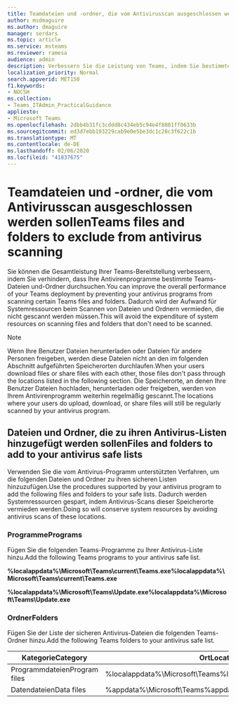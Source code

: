 ```yaml
---
title: Teamdateien und -ordner, die vom Antivirusscan ausgeschlossen werden sollen
author: msdmaguire
ms.author: dmaguire
manager: serdars
ms.topic: article
ms.service: msteams
ms.reviewer: ramesa
audience: admin
description: Verbessern Sie die Leistung von Teams, indem Sie bestimmte Dateien und Ordner aus dem normalen Virenscan ausschließen.
localization_priority: Normal
search.appverid: MET150
f1.keywords:
- NOCSH
ms.collection:
- Teams_ITAdmin_PracticalGuidance
appliesto:
- Microsoft Teams
ms.openlocfilehash: 2dbb4b31fc3cddd8c434eb5c94e4f8801ff0633b
ms.sourcegitcommit: ed3d7ebb193229cab9e0e5be3dc1c28c3f622c1b
ms.translationtype: MT
ms.contentlocale: de-DE
ms.lasthandoff: 02/06/2020
ms.locfileid: "41837675"
---
```

<a name="teams-files-and-folders-to-exclude-from-antivirus-scanning"></a><span data-ttu-id="5166c-103">Teamdateien und -ordner, die vom Antivirusscan ausgeschlossen werden sollen</span><span class="sxs-lookup"><span data-stu-id="5166c-103">Teams files and folders to exclude from antivirus scanning</span></span>
=================================

<span data-ttu-id="5166c-104">Sie können die Gesamtleistung Ihrer Teams-Bereitstellung verbessern, indem Sie verhindern, dass Ihre Antivirenprogramme bestimmte Teams-Dateien und-Ordner durchsuchen.</span><span class="sxs-lookup"><span data-stu-id="5166c-104">You can improve the overall performance of your Teams deployment by preventing your antivirus programs from scanning certain Teams files and folders.</span></span> <span data-ttu-id="5166c-105">Dadurch wird der Aufwand für Systemressourcen beim Scannen von Dateien und Ordnern vermieden, die nicht gescannt werden müssen.</span><span class="sxs-lookup"><span data-stu-id="5166c-105">This will avoid the expenditure of system resources on scanning files and folders that don't need to be scanned.</span></span>

> [!NOTE]
> <span data-ttu-id="5166c-106">Wenn Ihre Benutzer Dateien herunterladen oder Dateien für andere Personen freigeben, werden diese Dateien nicht an den im folgenden Abschnitt aufgeführten Speicherorten durchlaufen.</span><span class="sxs-lookup"><span data-stu-id="5166c-106">When your users download files or share files with each other, those files don't pass through the locations listed in the following section.</span></span> <span data-ttu-id="5166c-107">Die Speicherorte, an denen Ihre Benutzer Dateien hochladen, herunterladen oder freigeben, werden von Ihrem Antivirenprogramm weiterhin regelmäßig gescannt.</span><span class="sxs-lookup"><span data-stu-id="5166c-107">The locations where your users do upload, download, or share files will still be regularly scanned by your antivirus program.</span></span>

## <a name="files-and-folders-to-add-to-your-antivirus-safe-lists"></a><span data-ttu-id="5166c-108">Dateien und Ordner, die zu ihren Antivirus-Listen hinzugefügt werden sollen</span><span class="sxs-lookup"><span data-stu-id="5166c-108">Files and folders to add to your antivirus safe lists</span></span>

<span data-ttu-id="5166c-109">Verwenden Sie die vom Antivirus-Programm unterstützten Verfahren, um die folgenden Dateien und Ordner zu ihren sicheren Listen hinzuzufügen.</span><span class="sxs-lookup"><span data-stu-id="5166c-109">Use the procedures supported by your antivirus program to add the following files and folders to your safe lists.</span></span> <span data-ttu-id="5166c-110">Dadurch werden Systemressourcen gespart, indem Antivirus-Scans dieser Speicherorte vermieden werden.</span><span class="sxs-lookup"><span data-stu-id="5166c-110">Doing so will conserve system resources by avoiding antivirus scans of these locations.</span></span>

### <a name="programs"></a><span data-ttu-id="5166c-111">Programme</span><span class="sxs-lookup"><span data-stu-id="5166c-111">Programs</span></span>

<span data-ttu-id="5166c-112">Fügen Sie die folgenden Teams-Programme zu Ihrer Antivirus-Liste hinzu.</span><span class="sxs-lookup"><span data-stu-id="5166c-112">Add the following Teams programs to your antivirus safe list.</span></span>

<span data-ttu-id="5166c-113">**%localappdata%\Microsoft\Teams\current\Teams.exe**</span><span class="sxs-lookup"><span data-stu-id="5166c-113">**%localappdata%\Microsoft\Teams\current\Teams.exe**</span></span>

<span data-ttu-id="5166c-114">**%localappdata%\Microsoft\Teams\Update.exe**</span><span class="sxs-lookup"><span data-stu-id="5166c-114">**%localappdata%\Microsoft\Teams\Update.exe**</span></span>

### <a name="folders"></a><span data-ttu-id="5166c-115">Ordner</span><span class="sxs-lookup"><span data-stu-id="5166c-115">Folders</span></span>

<span data-ttu-id="5166c-116">Fügen Sie der Liste der sicheren Antivirus-Dateien die folgenden Teams-Ordner hinzu.</span><span class="sxs-lookup"><span data-stu-id="5166c-116">Add the following Teams folders to your antivirus safe list.</span></span>

|<span data-ttu-id="5166c-117">Kategorie</span><span class="sxs-lookup"><span data-stu-id="5166c-117">Category</span></span>  |<span data-ttu-id="5166c-118">Ort</span><span class="sxs-lookup"><span data-stu-id="5166c-118">Location</span></span>  |
|---------|---------|
|<span data-ttu-id="5166c-119">Programmdateien</span><span class="sxs-lookup"><span data-stu-id="5166c-119">Program files</span></span>  |<span data-ttu-id="5166c-120">%localappdata%\Microsoft\Teams</span><span class="sxs-lookup"><span data-stu-id="5166c-120">%localappdata%\Microsoft\Teams</span></span>|
|<span data-ttu-id="5166c-121">Datendateien</span><span class="sxs-lookup"><span data-stu-id="5166c-121">Data files</span></span>     |<span data-ttu-id="5166c-122">%appdata%\Microsoft\Teams</span><span class="sxs-lookup"><span data-stu-id="5166c-122">%appdata%\Microsoft\Teams</span></span>\|